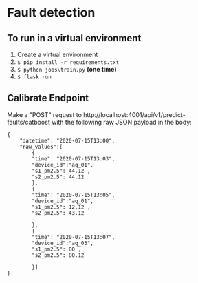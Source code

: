 # Fault detection

## To run in a virtual environment

1. Create a virtual environment
2. `$ pip install -r requirements.txt`
3. `$ python jobs\train.py` **(one time)**
4. `$ flask run`

## Calibrate Endpoint

Make a "POST" request to http://localhost:4001/api/v1/predict-faults/catboost with the following raw JSON payload in the body:

```{json}
{
    "datetime": "2020-07-15T13:00",
    "raw_values":[
        {
        "time": "2020-07-15T13:03",
        "device_id":"aq_01",
        "s1_pm2.5": 44.12 ,
        "s2_pm2.5": 44.12
        },
        {
        "time": "2020-07-15T13:05",
        "device_id":"aq_01",
        "s1_pm2.5": 12.12 ,
        "s2_pm2.5": 43.12

        },
        {
        "time": "2020-07-15T13:07",
        "device_id":"aq_03",
        "s1_pm2.5": 80 ,
        "s2_pm2.5": 80.12

        }]
}
```

